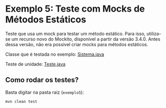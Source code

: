 # Exemplo 5: Teste com Mocks de Métodos Estáticos

Teste que usa um mock para testar um método estático. Para isso, utiliza-se um recurso novo do Mockito, disponível a partir 
da versão 3.4.0. Antes dessa versão, não era possível criar mocks para métodos estáticos.

Classe que é testada no exemplo: 
[Sistema.java](https://github.com/mtov/ESM-ExemplosCodigo/blob/master/cap8/exemplo4/src/main/java/exemplo5/Sistema.java)

Teste de unidade: 
[Teste.java](https://github.com/mtov/ESM-ExemplosCodigo/blob/master/cap8/exemplo4/src/test/java/exemplo5/Teste.java)

## Como rodar os testes?

Basta digitar na pasta raiz (`exemplo5`):

```mvn clean test```
